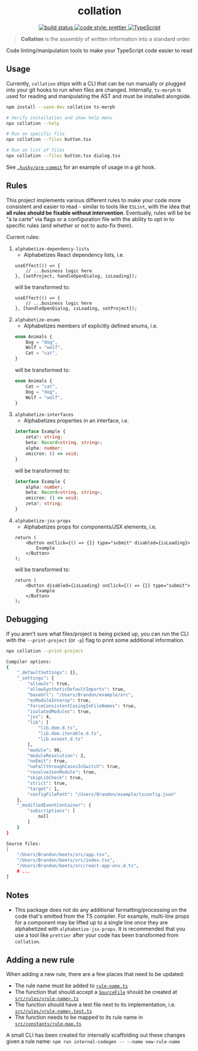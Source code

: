 <h1 align="center">collation</h1>
<p align="center">
    <a href="https://github.com/brandongregoryscott/collation/actions/workflows/build.yaml">
        <img alt="build status" src="https://github.com/brandongregoryscott/collation/actions/workflows/build.yaml/badge.svg"/>
    </a>
    <a href="https://github.com/prettier/prettier">
        <img alt="code style: prettier" src="https://img.shields.io/badge/code_style-prettier-ff69b4.svg?style=flat-square"/>
    </a>
    <a href="http://www.typescriptlang.org/">
        <img alt="TypeScript" src="https://img.shields.io/badge/%3C%2F%3E-TypeScript-%230074c1.svg"/>
    </a>
</p>

> **Collation** is the assembly of written information into a standard order.

Code linting/manipulation tools to make your TypeScript code easier to read

## Usage

Currently, `collation` ships with a CLI that can be run manually or plugged into your git hooks to
run when files are changed. Internally, `ts-morph` is used for reading and manipulating the AST and must be installed alongside.

```sh
npm install --save-dev collation ts-morph

# Verify installation and show help menu
npx collation --help

# Run on specific file
npx collation --files button.tsx

# Run on list of files
npx collation --files button.tsx dialog.tsx
```

See [`.husky/pre-commit`](.husky/pre-commit) for an example of usage in a git hook.

## Rules

This project implements various different rules to make your code more consistent and easier to read - similar to tools like `ESLint`, with the idea that **all rules should be fixable without intervention**. Eventually, rules will be be "à la carte" via flags or a configuration file with the ability to opt in to specific rules (and whether or not to auto-fix them).

Current rules:

1. `alphabetize-dependency-lists`
    - Alphabetizes React dependency lists, i.e.
    ```tsx
    useEffect(() => {
        // ...business logic here
    }, [setProject, handleOpenDialog, isLoading]);
    ```
    will be transformed to:
    ```tsx
    useEffect(() => {
        // ...business logic here
    }, [handleOpenDialog, isLoading, setProject]);
    ```
1. `alphabetize-enums`
    - Alphabetizes members of explicitly defined enums, i.e.
    ```ts
    enum Animals {
        Dog = "dog",
        Wolf = "wolf",
        Cat = "cat",
    }
    ```
    will be transformed to:
    ```ts
    enum Animals {
        Cat = "cat",
        Dog = "dog",
        Wolf = "wolf",
    }
    ```
1. `alphabetize-interfaces`
    - Alphabetizes properties in an interface, i.e.
    ```ts
    interface Example {
        zeta?: string;
        beta: Record<string, string>;
        alpha: number;
        omicron: () => void;
    }
    ```
    will be transformed to:
    ```ts
    interface Example {
        alpha: number;
        beta: Record<string, string>;
        omicron: () => void;
        zeta?: string;
    }
    ```
1. `alphabetize-jsx-props`
    - Alphabetizes props for components/JSX elements, i.e.
    ```tsx
    return (
        <Button onClick={() => {}} type="submit" disabled={isLoading}>
            Example
        </Button>
    );
    ```
    will be transformed to:
    ```tsx
    return (
        <Button disabled={isLoading} onClick={() => {}} type="submit">
            Example
        </Button>
    );
    ```

## Debugging

If you aren't sure what files/project is being picked up, you can run the CLI with the `--print-project` (or `-p`) flag to print some additional information.

```sh
npx collation --print-project

Compiler options:
{
    "_defaultSettings": {},
    "_settings": {
        "allowJs": true,
        "allowSyntheticDefaultImports": true,
        "baseUrl": "/Users/Brandon/example/src",
        "esModuleInterop": true,
        "forceConsistentCasingInFileNames": true,
        "isolatedModules": true,
        "jsx": 4,
        "lib": [
            "lib.dom.d.ts",
            "lib.dom.iterable.d.ts",
            "lib.esnext.d.ts"
        ],
        "module": 99,
        "moduleResolution": 2,
        "noEmit": true,
        "noFallthroughCasesInSwitch": true,
        "resolveJsonModule": true,
        "skipLibCheck": true,
        "strict": true,
        "target": 1,
        "configFilePath": "/Users/Brandon/example/tsconfig.json"
    },
    "_modifiedEventContainer": {
        "subscriptions": [
            null
        ]
    }
}

Source files:
[
    "/Users/Brandon/beets/src/app.tsx",
    "/Users/Brandon/beets/src/index.tsx",
    "/Users/Brandon/beets/src/react-app-env.d.ts",
    # ...
]
```

## Notes

-   This package does not do any additional formatting/processing on the code that's emitted from the TS compiler. For example, multi-line props for a component may be lifted up to a single line once they are alphabetized with `alphabetize-jsx-props`. It is recommended that you use a tool like `prettier` after your code has been transformed from `collation`.

## Adding a new rule

When adding a new rule, there are a few places that need to be updated:

-   The rule name must be added to [`rule-name.ts`](./src/enums/rule-name.ts)
-   The function that should accept a [`SourceFile`](https://ts-morph.com/details/source-files) should be created at [`src/rules/<rule-name>.ts`](./src/rules/)
-   The function should have a test file next to its implementation, i.e. [`src/rules/<rule-name>.test.ts`](./src/rules/)
-   The function needs to be mapped to its rule name in [`src/constants/rule-map.ts`](./src/constants/rule-map.ts)

A small CLI has been created for internally scaffolding out these changes given a rule name:
`npm run internal-codegen -- --name new-rule-name`
